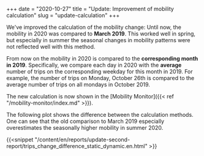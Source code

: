 +++
date = "2020-10-27"
title = "Update: Improvement of mobility calculation"
slug = "update-calculation"
+++

We've improved the calculation of the mobility change: Until now, the mobility in 2020 was compared to **March 2019**. This worked well in spring, but especially in summer the seasonal changes in mobility patterns were not reflected well with this method.

From now on the mobility in 2020 is compared to the **corresponding month in 2019**. Specifically, we compare each day in 2020 with the **average** number of trips on the corresponding weekday for this month in 2019. For example, the number of trips on Monday, October 26th is compared to the average number of trips on all mondays in October 2019.

The new calculation is now shown in the [Mobility Monitor]({{< ref "/mobility-monitor/index.md" >}}).

The following plot shows the difference between the calculation methods. One can see that the old comparison to March 2019 especially overestimates the seasonally higher mobility in summer 2020.

{{<snippet "/content/en/reports/update-second-report/trips_change_difference_static_dynamic.en.html" >}}
